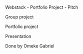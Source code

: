 Webstack - Portfolio Project - Pitch

Group project

Portfolio project

Presentation

Done by Omeke Gabriel
